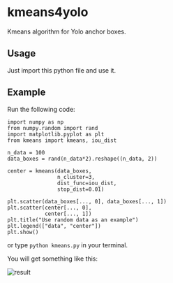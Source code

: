 # kmeans4yolo

Kmeans algorithm for Yolo anchor boxes.

## Usage

Just import this python file and use it.

## Example

Run the following code:

```
import numpy as np
from numpy.random import rand
import matplotlib.pyplot as plt
from kmeans import kmeans, iou_dist

n_data = 100
data_boxes = rand(n_data*2).reshape((n_data, 2))

center = kmeans(data_boxes,
                n_cluster=3,
                dist_func=iou_dist,
                stop_dist=0.01)

plt.scatter(data_boxes[..., 0], data_boxes[..., 1])
plt.scatter(center[..., 0],
            center[..., 1])
plt.title("Use random data as an example")
plt.legend(["data", "center"])
plt.show()
```
or type ```python kmeans.py``` in your terminal.

You will get something like this:

![result](https://i.imgur.com/YI6iwkT.png)
